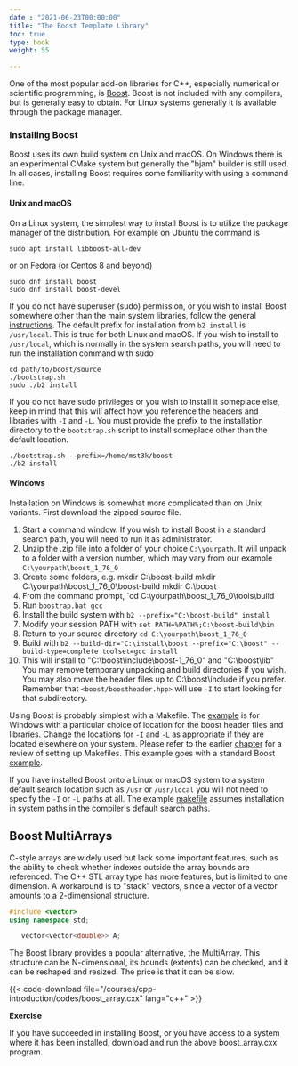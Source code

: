 ```yaml
---
date : "2021-06-23T00:00:00"
title: "The Boost Template Library"
toc: true
type: book
weight: 55

---
```


One of the most popular add-on libraries for C++, especially numerical or scientific programming, is [Boost](https://www.boost.org/).  Boost is not included with any compilers, but is generally easy to obtain.  For Linux systems generally it is available through the package manager.  

### Installing Boost

Boost uses its own build system on Unix and macOS.  On Windows there is an experimental CMake system but generally the "bjam" builder is still used.
In all cases, installing Boost requires some familiarity with using a command line.

#### Unix and macOS

On a Linux system, the simplest way to install Boost is to utilize the package manager of the distribution.  For example on Ubuntu the command is
```no-highlight
sudo apt install libboost-all-dev
```
or on Fedora (or Centos 8 and beyond)
```no-highlight
sudo dnf install boost
sudo dnf install boost-devel
```
If you do not have superuser (sudo) permission, or you wish to install Boost somewhere other than the main system libraries, follow the general [instructions](
https://www.boost.org/doc/libs/1_76_0/more/getting_started/unix-variants.html).
The default prefix for installation from `b2 install` is `/usr/local`.  This is true for both Linux and macOS.  If you wish to install to `/usr/local`, which is normally in the system search paths, you will need to run the installation command with sudo
```no-highlight
cd path/to/boost/source
./bootstrap.sh
sudo ./b2 install
```
If you do not have sudo privileges or you wish to install it someplace else, keep in mind that this will affect how you reference the headers and libraries with `-I` and `-L`.  You must provide the prefix to the installation directory to the `bootstrap.sh` script to install someplace other than the default location.
```no-highlight
./bootstrap.sh --prefix=/home/mst3k/boost
./b2 install
```

#### Windows

Installation on Windows is somewhat more complicated than on Unix variants.  First download the zipped source file.
1. Start a command window. If you wish to install Boost in a standard search path, you will need to run it as administrator.
2. Unzip the .zip file into a folder of your choice `C:\yourpath`.  It will unpack to a folder with a version number, which may vary from our example `C:\yourpath\boost_1_76_0`
3. Create some folders, e.g.
      mkdir C:\boost-build
      mkdir C:\yourpath\boost_1_76_0\boost-build
      mkdir C:\boost
4. From the command prompt, `cd C:\yourpath\boost_1_76_0\tools\build
5. Run `boostrap.bat gcc`
6. Install the build system with `b2 --prefix="C:\boost-build" install`
7. Modify your session PATH with `set PATH=%PATH%;C:\boost-build\bin`
8. Return to your source directory `cd C:\yourpath\boost_1_76_0`
9. Build with `b2 --build-dir="C:\install\boost --prefix="C:\boost" --build-type=complete toolset=gcc install`
10. This will install to "C:\boost\include\boost-1_76_0" and "C:\boost\lib"
      You may remove temporary unpacking and build directories if you wish.  You may also move the header files up to C:\boost\include if you prefer.  Remember that `<boost/boostheader.hpp>` will use `-I` to start looking for that subdirectory.

Using Boost is probably simplest with a Makefile.  The [example](/courses/cpp-introduction/codes/makefile.windows_boost) is for Windows with a particular choice of location for the boost header files and libraries.  Change the locations for `-I` and `-L` as appropriate if they are located elsewhere on your system.  Please refer to the earlier [chapter](/courses/cpp-introduction/make) for a review of setting up Makefiles.  This example goes with a standard Boost [example](/courses/cpp-introduction/codes/boost_example.cxx).

If you have installed Boost onto a Linux or macOS system to a system default search location such as `/usr` or `/usr/local` you will not need to specify the `-I` or `-L` paths at all.  The example [makefile](/courses/cpp-introduction/codes/makefile.linux_mac_boost) assumes installation in system paths in the compiler's default search paths.

## Boost MultiArrays

C-style arrays are widely used but lack some important features, such as the ability to check whether indexes outside the array bounds are referenced.
The C++ STL array type has more features, but is limited to one dimension.  A workaround is to "stack" vectors, since a vector of a vector amounts to a 2-dimensional structure.
```c++
#include <vector>
using namespace std;

   vector<vector<double>> A;
```

The Boost library provides a popular alternative, the MultiArray. This structure can be N-dimensional, its bounds (extents) can be checked, and it can be reshaped and resized.  The price is that it can be slow.

{{< code-download file="/courses/cpp-introduction/codes/boost_array.cxx" lang="c++" >}}

**Exercise**

If you have succeeded in installing Boost, or you have access to a system where it has been installed, download and run the above boost_array.cxx program.
